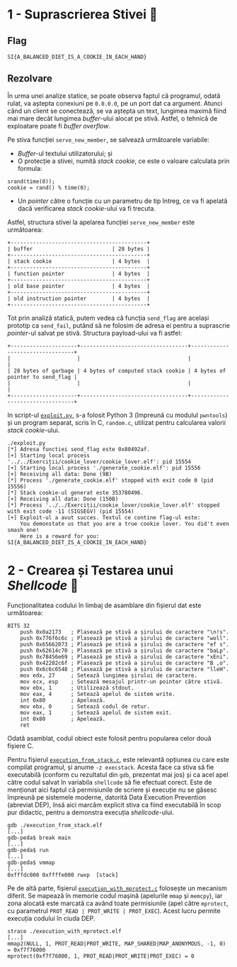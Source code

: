 # 1 - Suprascrierea Stivei 🏁

## Flag

`SI{A_BALANCED_DIET_IS_A_COOKIE_IN_EACH_HAND}`

## Rezolvare

În urma unei analize statice, se poate observa faptul că programul, odată rulat, va aștepta conexiuni pe `0.0.0.0`, pe un port dat ca argument. Atunci când un client se conectează, se va aștepta un text, lungimea maximă fiind mai mare decât lungimea *buffer*-ului alocat pe stivă. Astfel, o tehnică de exploatare poate fi *buffer overflow*.

Pe stiva funcției `serve_new_member`, se salvează următoarele variabile:
- *Buffer*-ul textului utilizatorului; și
- O protecție a stivei, numită *stack cookie*, ce este o valoare calculata prin formula:

```
srand(time(0));
cookie = rand() % time(0);
```

- Un *pointer* către o funcție cu un parametru de tip întreg, ce va fi apelată dacă verificarea *stack cookie*-ului va fi trecuta.

Astfel, structura stivei la apelarea funcției `serve_new_member` este următoarea:

```
+-------------------------------------------+
| buffer                         | 28 bytes |
+-------------------------------------------+
| stack cookie                   | 4 bytes  |
+-------------------------------------------+
| function pointer               | 4 bytes  |
+-------------------------------------------+
| old base pointer               | 4 bytes  |
+-------------------------------------------+
| old instruction pointer        | 4 bytes  |
+-------------------------------------------+
```

Tot prin analiză statică, putem vedea că funcția `send_flag` are același prototip ca `send_fail`, putând să ne folosim de adresa ei pentru a suprascrie *pointer*-ul salvat pe stivă. Structura payload-ului va fi astfel:

```
+---------------------+----------------------------------+---------------------------------+
|                     |                                  |                                 |
| 28 bytes of garbage | 4 bytes of computed stack cookie | 4 bytes of pointer to send_flag |
|                     |                                  |                                 |
+---------------------+----------------------------------+---------------------------------+
```

In script-ul [`exploit.py`](cookie_lover/exploit.py), s-a folosit Python 3 (împreună cu modulul `pwntools`) și un program separat, scris în C, `random.c`, utilizat pentru calcularea valorii *stack cookie*-ului.

```
./exploit.py
[*] Adresa functiei send_flag este 0x80492af.
[+] Starting local process '../../Exerciții/cookie_lover/cookie_lover.elf': pid 15554
[+] Starting local process './generate_cookie.elf': pid 15556
[+] Receiving all data: Done (9B)
[*] Process './generate_cookie.elf' stopped with exit code 0 (pid 15556)
[*] Stack cookie-ul generat este 353780496.
[+] Receiving all data: Done (150B)
[*] Process '../../Exerciții/cookie_lover/cookie_lover.elf' stopped with exit code -11 (SIGSEGV) (pid 15554)
[+] Exploit-ul a avut succes. Textul ce contine flag-ul este:
    You demonstate us that you are a true cookie lover. You did't even smash one!
    Here is a reward for you: SI{A_BALANCED_DIET_IS_A_COOKIE_IN_EACH_HAND}
```

# 2 - Crearea și Testarea unui *Shellcode* 💁

Funcționalitatea codului în limbaj de asamblare din fișierul dat este următoarea:

```
BITS 32
    push 0x0a2173   ; Plasează pe stivă a șirului de caractere "\n!s".
    push 0x776f6c6c ; Plasează pe stivă a șirului de caractere "woll".
    push 0x65662073 ; Plasează pe stivă a șirului de caractere "ef s".
    push 0x62614c70 ; Plasează pe stivă a șirului de caractere "baLp".
    push 0x78456e69 ; Plasează pe stivă a șirului de caractere "xEni".
    push 0x42202c6f ; Plasează pe stivă a șirului de caractere "B ,o".
    push 0x6c6c6548 ; Plasează pe stivă a șirului de caractere "lleH".
    mov edx, 27     ; Setează lungimea șirului de caractere.
    mov ecx, esp    ; Setează mesajul printr-un pointer către stivă.
    mov ebx, 1      ; Utilizează stdout.
    mov eax, 4      ; Setează apelul de sistem write.
    int 0x80        ; Apelează.
    mov ebx, 0      ; Setează codul de retur.
    mov eax, 1      ; Setează apelul de sistem exit.
    int 0x80        ; Apelează.
    ret
```

Odată asamblat, codul obiect este folosit pentru popularea celor două fișiere C.

Pentru fișierul [`execution_from_stack.c`](../Exerciții/shellcode/execution_from_stack.c), este relevantă opțiunea cu care este compilat programul, și anume `-z execstack`. Acesta face ca stiva să fie executabilă (conform cu rezultatul din `gdb`, prezentat mai jos) și ca acel apel către codul salvat în variabila `shellcode` să fie efectuat corect. Este de menționat aici faptul că permisiunile de scriere și execuție nu se găsesc împreună pe sistemele moderne, datorită Data Execution Prevention (abreviat DEP), însă aici marcăm explicit stiva ca fiind executabilă în scop pur didactic, pentru a demonstra execuția *shellcode*-ului.

```
gdb ./execution_from_stack.elf
[...]
gdb-peda$ break main
[...]
gdb-peda$ run
[...]
gdb-peda$ vmmap
[...]
0xfffdc000 0xffffe000 rwxp	[stack]
```

Pe de altă parte, fișierul [`execution_with_mprotect.c`](../Exerciții/shellcode/execution_with_mprotect.c) folosește un mecanism diferit. Se mapează în memorie codul mașină (apelurile `mmap` și `memcpy`), iar zona alocată este marcată ca având toate permisiunile (apel către `mprotect`, cu parametrul `PROT_READ | PROT_WRITE | PROT_EXEC`). Acest lucru permite execuția codului în ciuda DEP.

```
strace ./execution_with_mprotect.elf
[...]
mmap2(NULL, 1, PROT_READ|PROT_WRITE, MAP_SHARED|MAP_ANONYMOUS, -1, 0) = 0xf7f76000
mprotect(0xf7f76000, 1, PROT_READ|PROT_WRITE|PROT_EXEC) = 0
```